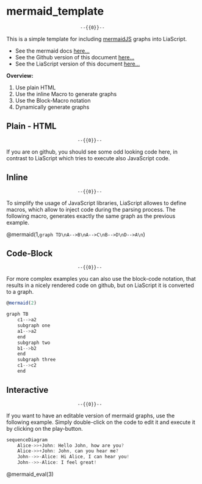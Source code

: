 <!--

author:   André Dietrich
email:    andre.dietrich@ovgu.de
version:  1.0.0
language: en_US
narrator: US English Female

script:   https://unpkg.com/mermaid@7.1.0/dist/mermaid.min.js

@mermaid
<script>
  mermaid.initialize({});

  mermaid.render("id@0",
                 `@1`,
                 function(svgCode) {
                     var elem = document.getElementById("id@0");
                     elem.innerHTML = svgCode;
                     elem.firstChild.style.height = elem.getAttribute('viewbox').split(' ')[3] + 'px';
                 });
</script>
<span class="mermaid" id="id@0"></span>
@end

@mermaid_eval
<script>
var elem = document.getElementById('id@0');

if(elem != null)
  elem.remove();

mermaid.initialize({});
var graphDefinition = `{X}`
var cb = function(svgGraph) {
    return true;
}
mermaid.render('id@0',graphDefinition,cb)
</script>
@end

-->

# mermaid_template

                               --{{0}}--
This is a simple template for including [mermaidJS](https://github.com/knsv/mermaid)
graphs into LiaScript.

* See the mermaid docs [here...](https://mermaidjs.github.io/)
* See the Github version of this document [here...](https://mermaidjs.github.io/)
* See the LiaScript version of this document [here...](https://mermaidjs.github.io/)

__Overview:__

1. Use plain HTML
2. Use the inline Macro to generate graphs
3. Use the Block-Macro notation
4. Dynamically generate graphs

## Plain - HTML

                              --{{0}}--
If you are on github, you should see some odd looking code here, in contrast to
LiaScript which tries to execute also JavaScript code.

<link rel="stylesheet" href="https://unpkg.com/mermaid@7.1.0/dist/mermaid.css">

<script>
  mermaid.initialize({});

  mermaid.render("id",
                 `graph TD\nA-->B\nA-->C\nB-->D\nD-->A\n`,
                 function(svgCode) {
                     //console.log(svgCode);
                     var elem = document.getElementById("id");
                     elem.innerHTML = svgCode;
                     elem.firstChild.style.height = elem.getAttribute('viewbox').split(' ')[3] + 'px';
                 });
</script>
<span class="mermaid" id="id"></span>


## Inline

                              --{{0}}--
To simplify the usage of JavaScript libraries, LiaScript allowes to define
macros, which allow to inject code during the parsing process. The following
macro, generates exactly the same graph as the previous example.

<link rel="stylesheet" href="https://unpkg.com/mermaid@7.1.0/dist/mermaid.css">

@mermaid(1,`graph TD\nA-->B\nA-->C\nB-->D\nD-->A\n`)


## Code-Block

                              --{{0}}--
For more complex examples you can also use the block-code notation, that results
in a nicely rendered code on github, but on LiaScript it is converted to a graph.

<link rel="stylesheet" href="https://unpkg.com/mermaid@7.1.0/dist/mermaid.css">

```js
@mermaid(2)

graph TB
    c1-->a2
    subgraph one
    a1-->a2
    end
    subgraph two
    b1-->b2
    end
    subgraph three
    c1-->c2
    end
```

## Interactive

                              --{{0}}--
If you want to have an editable version of mermaid graphs, use the following
example. Simply double-click on the code to edit it and execute it by clicking
on the play-button.

```js
sequenceDiagram
    Alice->>+John: Hello John, how are you?
    Alice->>+John: John, can you hear me?
    John-->>-Alice: Hi Alice, I can hear you!
    John-->>-Alice: I feel great!
```
@mermaid_eval(3)
